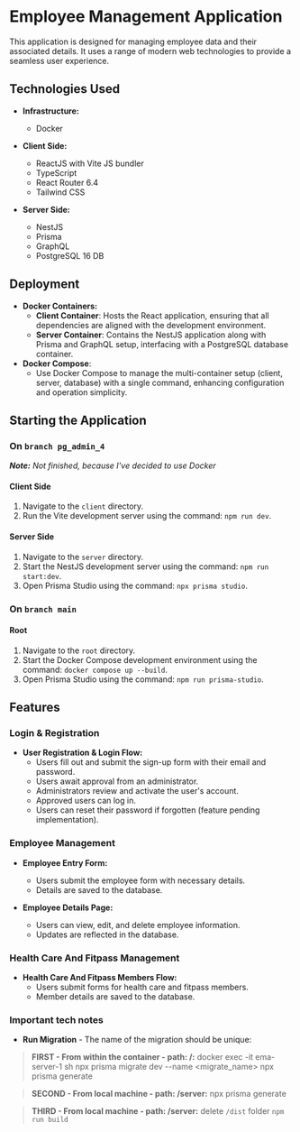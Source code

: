 # Employee Management Application

This application is designed for managing employee data and their associated details. It uses a range of modern web technologies to provide a seamless user experience.

## Technologies Used

- **Infrastructure:**

  - Docker

- **Client Side:**

  - ReactJS with Vite JS bundler
  - TypeScript
  - React Router 6.4
  - Tailwind CSS

- **Server Side:**
  - NestJS
  - Prisma
  - GraphQL
  - PostgreSQL 16 DB

## Deployment

- **Docker Containers:**
  - **Client Container**: Hosts the React application, ensuring that all dependencies are aligned with the development environment.
  - **Server Container**: Contains the NestJS application along with Prisma and GraphQL setup, interfacing with a PostgreSQL database container.
- **Docker Compose**:
  - Use Docker Compose to manage the multi-container setup (client, server, database) with a single command, enhancing configuration and operation simplicity.

## Starting the Application

### On `branch pg_admin_4`

_**Note:** Not finished, because I've decided to use Docker_

#### Client Side

1. Navigate to the `client` directory.
2. Run the Vite development server using the command: `npm run dev`.

#### Server Side

1. Navigate to the `server` directory.
2. Start the NestJS development server using the command: `npm run start:dev`.
3. Open Prisma Studio using the command: `npx prisma studio`.

### On `branch main`

#### Root

1. Navigate to the `root` directory.
2. Start the Docker Compose development environment using the command: `docker compose up --build`.
3. Open Prisma Studio using the command: `npm run prisma-studio`.

## Features

### Login & Registration

- **User Registration & Login Flow:**
  - Users fill out and submit the sign-up form with their email and password.
  - Users await approval from an administrator.
  - Administrators review and activate the user's account.
  - Approved users can log in.
  - Users can reset their password if forgotten (feature pending implementation).

### Employee Management

- **Employee Entry Form:**

  - Users submit the employee form with necessary details.
  - Details are saved to the database.

- **Employee Details Page:**
  - Users can view, edit, and delete employee information.
  - Updates are reflected in the database.

### Health Care And Fitpass Management

- **Health Care And Fitpass Members Flow:**
  - Users submit forms for health care and fitpass members.
  - Member details are saved to the database.

### Important tech notes

- **Run Migration** - The name of the migration should be unique:

> **FIRST - From within the container - path: /:**
> docker exec -it ema-server-1 sh
> npx prisma migrate dev --name <migrate_name>
> npx prisma generate

> **SECOND - From local machine - path: /server:**
> npx prisma generate

> **THIRD - From local machine - path: /server:**
> delete `/dist` folder
> `npm run build`

